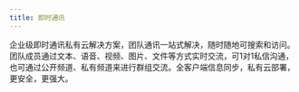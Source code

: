 ```yaml
---
title: 即时通讯
---
```


企业级即时通讯私有云解决方案，团队通讯一站式解决，随时随地可搜索和访问。团队成员通过文本、语音、视频、图片、文件等方式实时交流，可1对1私信沟通，也可通过公开频道、私有频道来进行群组交流。全客户端信息同步，私有云部署，更安全，更强大。
